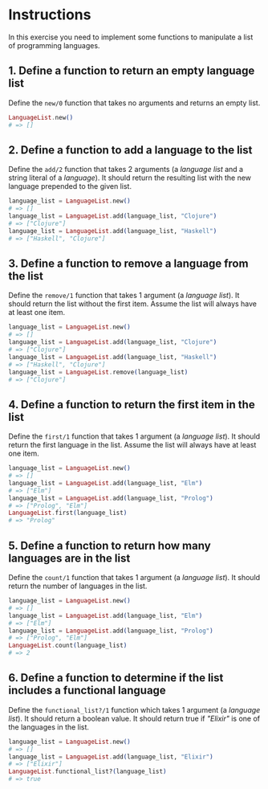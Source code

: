 # Instructions

In this exercise you need to implement some functions to manipulate a list of programming languages.

## 1. Define a function to return an empty language list

Define the `new/0` function that takes no arguments and returns an empty list.

```elixir
LanguageList.new()
# => []
```

## 2. Define a function to add a language to the list

Define the `add/2` function that takes 2 arguments (a _language list_ and a string literal of a _language_). It should return the resulting list with the new language prepended to the given list.

```elixir
language_list = LanguageList.new()
# => []
language_list = LanguageList.add(language_list, "Clojure")
# => ["Clojure"]
language_list = LanguageList.add(language_list, "Haskell")
# => ["Haskell", "Clojure"]
```

## 3. Define a function to remove a language from the list

Define the `remove/1` function that takes 1 argument (a _language list_). It should return the list without the first item. Assume the list will always have at least one item.

```elixir
language_list = LanguageList.new()
# => []
language_list = LanguageList.add(language_list, "Clojure")
# => ["Clojure"]
language_list = LanguageList.add(language_list, "Haskell")
# => ["Haskell", "Clojure"]
language_list = LanguageList.remove(language_list)
# => ["Clojure"]
```

## 4. Define a function to return the first item in the list

Define the `first/1` function that takes 1 argument (a _language list_). It should return the first language in the list. Assume the list will always have at least one item.

```elixir
language_list = LanguageList.new()
# => []
language_list = LanguageList.add(language_list, "Elm")
# => ["Elm"]
language_list = LanguageList.add(language_list, "Prolog")
# => ["Prolog", "Elm"]
LanguageList.first(language_list)
# => "Prolog"
```

## 5. Define a function to return how many languages are in the list

Define the `count/1` function that takes 1 argument (a _language list_). It should return the number of languages in the list.

```elixir
language_list = LanguageList.new()
# => []
language_list = LanguageList.add(language_list, "Elm")
# => ["Elm"]
language_list = LanguageList.add(language_list, "Prolog")
# => ["Prolog", "Elm"]
LanguageList.count(language_list)
# => 2
```

## 6. Define a function to determine if the list includes a functional language

Define the `functional_list?/1` function which takes 1 argument (a _language list_). It should return a boolean value. It should return true if _"Elixir"_ is one of the languages in the list.

```elixir
language_list = LanguageList.new()
# => []
language_list = LanguageList.add(language_list, "Elixir")
# => ["Elixir"]
LanguageList.functional_list?(language_list)
# => true
```
